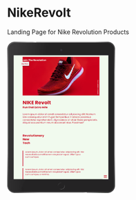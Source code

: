 # NikeRevolt
Landing Page for Nike Revolution Products

<img src="./images/ipad_demo.png" alt="nike revolt shoes" height="350px" width="250px">
